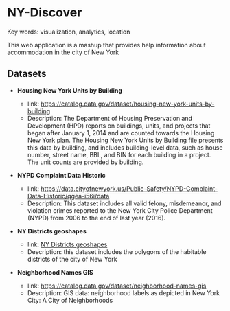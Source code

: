 # NY-Discover

Key words: visualization, analytics, location

This web application is a mashup that provides help information about accommodation in the city of New York

Datasets
--------

- **Housing New York Units by Building**
  * link: https://catalog.data.gov/dataset/housing-new-york-units-by-building
  * Description: The Department of Housing Preservation and Development (HPD) reports on buildings, units, and projects that began after January 1, 2014 and are counted towards the Housing New York plan. The Housing New York Units by Building file presents this data by building, and includes building-level data, such as house number, street name, BBL, and BIN for each building in a project. The unit counts are provided by building. 
  
- **NYPD Complaint Data Historic**
  * link: https://data.cityofnewyork.us/Public-Safety/NYPD-Complaint-Data-Historic/qgea-i56i/data
  * Description: This dataset includes all valid felony, misdemeanor, and violation crimes reported to the New York City Police                 Department (NYPD) from 2006 to the end of last year (2016).
  
- **NY Districts geoshapes**
  * link: [NY Districts geoshapes](http://services5.arcgis.com/GfwWNkhOj9bNBqoJ/arcgis/rest/services/nycd/FeatureServer/0/query?where=1=1&outFields=*&outSR=4326&f=geojson)
  * Description: this dataset includes the polygons of the habitable districts of the city of New York
  
- **Neighborhood Names GIS** 
  * link: https://catalog.data.gov/dataset/neighborhood-names-gis
  * Description: GIS data: neighborhood labels as depicted in New York City: A City of Neighborhoods 
  
  
